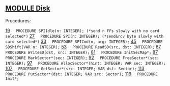 
## [MODULE Disk](https://github.com/io-core/Kernel/blob/main/Disk.Mod)

Procedures:

[19](https://github.com/io-core/Kernel/blob/main/Disk.Mod#19) `  PROCEDURE SPIIdle(n: INTEGER); (*send n FFs slowly with no card selected*)`
[27](https://github.com/io-core/Kernel/blob/main/Disk.Mod#27) `  PROCEDURE SPI(n: INTEGER); (*send&rcv byte slowly with card selected*)`
[33](https://github.com/io-core/Kernel/blob/main/Disk.Mod#33) `  PROCEDURE SPICmd(n, arg: INTEGER);`
[45](https://github.com/io-core/Kernel/blob/main/Disk.Mod#45) `  PROCEDURE SDShift(VAR n: INTEGER);`
[53](https://github.com/io-core/Kernel/blob/main/Disk.Mod#53) `  PROCEDURE ReadSD(src, dst: INTEGER);`
[67](https://github.com/io-core/Kernel/blob/main/Disk.Mod#67) `  PROCEDURE WriteSD(dst, src: INTEGER);`
[81](https://github.com/io-core/Kernel/blob/main/Disk.Mod#81) `  PROCEDURE InitSecMap*;`
[87](https://github.com/io-core/Kernel/blob/main/Disk.Mod#87) `  PROCEDURE MarkSector*(sec: INTEGER);`
[92](https://github.com/io-core/Kernel/blob/main/Disk.Mod#92) `  PROCEDURE FreeSector*(sec: INTEGER);`
[97](https://github.com/io-core/Kernel/blob/main/Disk.Mod#97) `  PROCEDURE AllocSector*(hint: INTEGER; VAR sec: INTEGER);`
[107](https://github.com/io-core/Kernel/blob/main/Disk.Mod#107) `  PROCEDURE GetSector*(src: INTEGER; VAR dst: Sector);`
[113](https://github.com/io-core/Kernel/blob/main/Disk.Mod#113) `  PROCEDURE PutSector*(dst: INTEGER; VAR src: Sector);`
[119](https://github.com/io-core/Kernel/blob/main/Disk.Mod#119) `  PROCEDURE Init*;`
